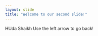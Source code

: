 ```yaml
---
layout: slide
title: "Welcome to our second slide!"
---
```

HUda Shaikh
Use the left arrow to go back!
